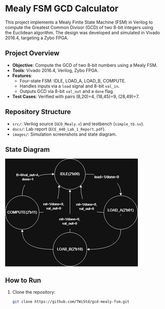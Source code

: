 # Mealy FSM GCD Calculator

This project implements a Mealy Finite State Machine (FSM) in Verilog to compute the Greatest Common Divisor (GCD) of two 8-bit integers using the Euclidean algorithm. The design was developed and simulated in Vivado 2016.4, targeting a Zybo FPGA.

## Project Overview
- **Objective**: Compute the GCD of two 8-bit numbers using a Mealy FSM.
- **Tools**: Vivado 2016.4, Verilog, Zybo FPGA.
- **Features**:
  - Four-state FSM: IDLE, LOAD_A, LOAD_B, COMPUTE.
  - Handles inputs via a `load` signal and 8-bit `val_in`.
  - Outputs GCD via 8-bit `val_out` and a `done` flag.
- **Test Cases**: Verified with pairs (8,20)=4, (18,45)=9, (28,49)=7.

## Repository Structure
- `src/`: Verilog source (`GCD_Mealy.v`) and testbench (`simple_tb.sv`).
- `docs/`: Lab report (`ECE_440_Lab_1_Report.pdf`).
- `images/`: Simulation screenshots and state diagram.

## State Diagram
![FSM State Diagram](images/gcd_state_diagram.drawio.png)

## How to Run
1. Clone the repository:
   ```bash
   git clone https://github.com/TWi5td/gcd-mealy-fsm.git
